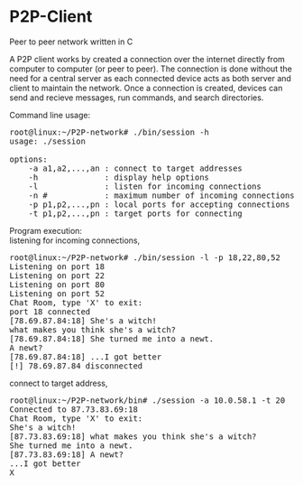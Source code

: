 # P2P-Client
Peer to peer network written in C

A P2P client works by created a connection over the internet directly from computer to computer (or peer to peer). The connection is done without the need for a central server as each connected device acts as both server and client to maintain the network. Once a connection is created, devices can send and recieve messages, run commands, and search directories.

Command line usage:
<pre>
root@linux:~/P2P-network# ./bin/session -h
usage: ./session <options>

options:
	-a a1,a2,...,an : connect to target addresses
	-h              : display help options
	-l              : listen for incoming connections
	-n #            : maximum number of incoming connections
	-p p1,p2,...,pn : local ports for accepting connections
	-t p1,p2,...,pn : target ports for connecting
</pre>

Program execution:  
listening for incoming connections,
<pre>
root@linux:~/P2P-network# ./bin/session -l -p 18,22,80,52
Listening on port 18
Listening on port 22
Listening on port 80
Listening on port 52
Chat Room, type 'X' to exit: 
port 18 connected
[78.69.87.84:18] She's a witch!
what makes you think she's a witch?
[78.69.87.84:18] She turned me into a newt.
A newt?
[78.69.87.84:18] ...I got better
[!] 78.69.87.84 disconnected
</pre>
connect to target address,
<pre>
root@linux:~/P2P-network/bin# ./session -a 10.0.58.1 -t 20
Connected to 87.73.83.69:18
Chat Room, type 'X' to exit:
She's a witch!
[87.73.83.69:18] what makes you think she's a witch?
She turned me into a newt.
[87.73.83.69:18] A newt?
...I got better
X
</pre>
